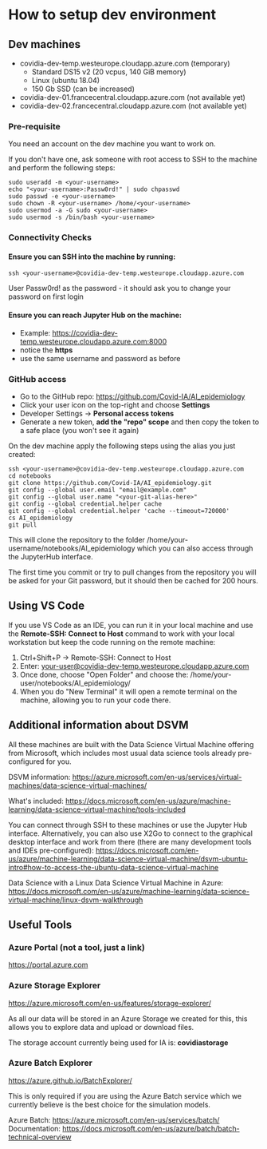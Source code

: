 # How to setup dev environment

## Dev machines

- covidia-dev-temp.westeurope.cloudapp.azure.com (temporary)
  - Standard DS15 v2 (20 vcpus, 140 GiB memory)
  - Linux (ubuntu 18.04)
  - 150 Gb SSD (can be increased)
- covidia-dev-01.francecentral.cloudapp.azure.com (not available yet)
- covidia-dev-02.francecentral.cloudapp.azure.com (not available yet)

### Pre-requisite
You need an account on the dev machine you want to work on. 

If you don't have one, ask someone with root access to SSH to the machine and perform the following steps:

```
sudo useradd -m <your-username>
echo "<your-username>:Passw0rd!" | sudo chpasswd
sudo passwd -e <your-username>
sudo chown -R <your-username> /home/<your-username>
sudo usermod -a -G sudo <your-username>
sudo usermod -s /bin/bash <your-username>
```

### Connectivity Checks

#### Ensure you can SSH into the machine by running:
```
ssh <your-username>@covidia-dev-temp.westeurope.cloudapp.azure.com
```
User Passw0rd! as the password - it should ask you to change your password on first login

#### Ensure you can reach Jupyter Hub on the machine:
  - Example: https://covidia-dev-temp.westeurope.cloudapp.azure.com:8000 
  - notice the **https**
  - use the same username and password as before

### GitHub access

- Go to the GitHub repo: https://github.com/Covid-IA/AI_epidemiology
- Click your user icon on the top-right and choose **Settings**
- Developer Settings -> **Personal access tokens**
- Generate a new token, **add the "repo" scope** and then copy the token to a safe place (you won't see it again)

On the dev machine apply the following steps using the alias you just created:
```
ssh <your-username>@covidia-dev-temp.westeurope.cloudapp.azure.com
cd notebooks
git clone https://github.com/Covid-IA/AI_epidemiology.git
git config --global user.email "email@example.com"
git config --global user.name "<your-git-alias-here>"
git config --global credential.helper cache
git config --global credential.helper 'cache --timeout=720000'
cs AI_epidemiology
git pull 
```

This will clone the repository to the folder /home/your-username/notebooks/AI_epidemiology which you can also access through the JupyterHub interface.

The first time you commit or try to pull changes from the repository you will be asked for your Git password, but it should then be cached for 200 hours.

## Using VS Code
If you use VS Code as an IDE, you can run it in your local machine and use the **Remote-SSH: Connect to Host** command to work with your local workstation but keep the code running on the remote machine:

1. Ctrl+Shift+P -> Remote-SSH: Connect to Host
2. Enter: your-user@covidia-dev-temp.westeurope.cloudapp.azure.com
3. Once done, choose "Open Folder" and choose the: /home/your-user/notebooks/AI_epidemiology/
4. When you do "New Terminal" it will open a remote terminal on the machine, allowing you to run your code there.

## Additional information about DSVM

All these machines are built with the Data Science Virtual Machine offering from Microsoft, which includes most usual data science tools already pre-configured for you.

DSVM information:
https://azure.microsoft.com/en-us/services/virtual-machines/data-science-virtual-machines/

What's included: https://docs.microsoft.com/en-us/azure/machine-learning/data-science-virtual-machine/tools-included

You can connect through SSH to these machines or use the Jupyter Hub interface. Alternatively, you can also use X2Go to connect to the graphical desktop interface and work from there (there are many development tools and IDEs pre-configured):
https://docs.microsoft.com/en-us/azure/machine-learning/data-science-virtual-machine/dsvm-ubuntu-intro#how-to-access-the-ubuntu-data-science-virtual-machine

Data Science with a Linux Data Science Virtual Machine in Azure:
https://docs.microsoft.com/en-us/azure/machine-learning/data-science-virtual-machine/linux-dsvm-walkthrough

## Useful Tools

### Azure Portal (not a tool, just a link)
https://portal.azure.com

### Azure Storage Explorer
https://azure.microsoft.com/en-us/features/storage-explorer/

As all our data will be stored in an Azure Storage we created for this, this allows you to explore data and upload or download files.

The storage account currently being used for IA is: **covidiastorage**

### Azure Batch Explorer
https://azure.github.io/BatchExplorer/

This is only required if you are using the Azure Batch service which we currently believe is the best choice for the simulation models.

Azure Batch: https://azure.microsoft.com/en-us/services/batch/
Documentation: https://docs.microsoft.com/en-us/azure/batch/batch-technical-overview



